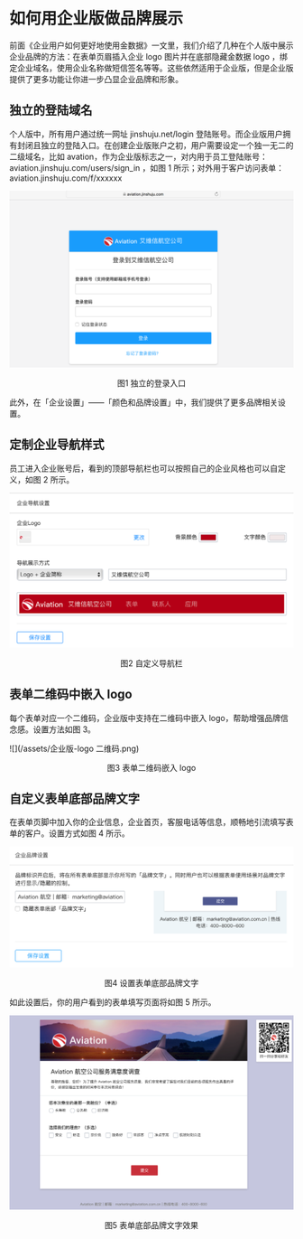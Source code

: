 # 如何用企业版做品牌展示

前面《企业用户如何更好地使用金数据》一文里，我们介绍了几种在个人版中展示企业品牌的方法：在表单页眉插入企业 logo 图片并在底部隐藏金数据 logo ，绑定企业域名，使用企业名称做短信签名等等。这些依然适用于企业版，但是企业版提供了更多功能让你进一步凸显企业品牌和形象。

## 独立的登陆域名

个人版中，所有用户通过统一网址 jinshuju.net/login 登陆账号。而企业版用户拥有封闭且独立的登陆入口。在创建企业版账户之初，用户需要设定一个独一无二的二级域名，比如 avation，作为企业版标志之一，对内用于员工登陆账号：aviation.jinshuju.com/users/sign\_in ，如图 1 所示；对外用于客户访问表单：aviation.jinshuju.com/f/xxxxxx

![](/assets/企业版-独立的登录入口.png)

<center>图1 独立的登录入口</center>

此外，在「企业设置」——「颜色和品牌设置」中，我们提供了更多品牌相关设置。

## 定制企业导航样式

员工进入企业账号后，看到的顶部导航栏也可以按照自己的企业风格也可以自定义，如图 2 所示。

![](/assets/企业版-自定义导航样式.png)

<center>图2 自定义导航栏</center>


## 表单二维码中嵌入 logo

每个表单对应一个二维码，企业版中支持在二维码中嵌入 logo，帮助增强品牌信念感。设置方法如图 3。

![](/assets/企业版-logo 二维码.png)
<center>图3 表单二维码嵌入 logo</center>

## 自定义表单底部品牌文字

在表单页脚中加入你的企业信息，企业首页，客服电话等信息，顺畅地引流填写表单的客户。设置方式如图 4 所示。

![](/assets/企业版-品牌文字.png)
<center>图4 设置表单底部品牌文字</center>

如此设置后，你的用户看到的表单填写页面将如图 5 所示。

![](/assets/企业版-底部品牌效果.png)
<center>图5 表单底部品牌文字效果</center>
